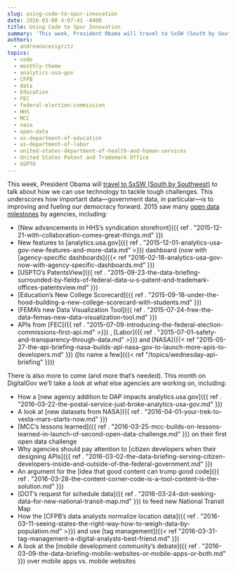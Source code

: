 ```yaml
---
slug: using-code-to-spur-innovation
date: 2016-03-08 4:07:41 -0400
title: Using Code to Spur Innovation
summary: 'This week, President Obama will travel to SxSW (South by Southwest) to talk about how we can use technology to tackle tough challenges. This underscores how important data&mdash;government data, in particular&mdash;is to improving and fueling our democracy forward. 2015 saw many open data milestones by agencies, including: New advancements in HHS’s syndication storefront New features'
authors:
  - andreanocesigritz
topics:
  - code
  - monthly-theme
  - analytics-usa-gov
  - CFPB
  - data
  - Education
  - FEC
  - federal-election-commission
  - HHS
  - MCC
  - nasa
  - open-data
  - us-department-of-education
  - us-department-of-labor
  - united-states-department-of-health-and-human-services
  - United States Patent and Trademark Office
  - USPTO
---
```


This week, President Obama will [travel to SxSW (South by Southwest)](https://www.whitehouse.gov/blog/2016/03/05/weekly-address-sxsw) to talk about how we can use technology to tackle tough challenges. This underscores how important data—government data, in particular—is to improving and fueling our democracy forward. 2015 saw many [open data milestones](https://www.whitehouse.gov/blog/2016/02/05/open-data-empowering-americans-make-data-driven-decisions) by agencies, including:

  * [New advancements in HHS’s syndication storefront]({{ ref . "2015-12-21-with-collaboration-comes-great-things.md" }})
  * New features to [analytics.usa.gov]({{ ref . "2015-12-01-analytics-usa-gov-new-features-and-more-data.md" >}}) dashboard (now with [agency-specific dashboards]({{< ref "2016-02-18-analytics-usa-gov-now-with-agency-specific-dashboards.md" }})
  * [USPTO’s PatentsView]({{ ref . "2015-09-23-the-data-briefing-surrounded-by-fields-of-federal-data-u-s-patent-and-trademark-offices-patentsview.md" }})
  * [Education’s New College Scorecard]({{ ref . "2015-09-18-under-the-hood-building-a-new-college-scorecard-with-students.md" }})
  * [FEMA’s new Data Visualization Tool]({{ ref . "2015-07-24-free-the-data-femas-new-data-visualization-tool.md" }})
  * APIs from [FEC]({{ ref . "2015-07-09-introducing-the-federal-election-commissions-first-api.md" >}}) , [Labor]({{ ref . "2015-07-01-safety-and-transparency-through-data.md" >}}) and [NASA]({{< ref "2015-05-27-the-api-briefing-nasa-builds-api-nasa-gov-to-launch-more-apis-to-developers.md" }}) ([to name a few]({{< ref "/topics/wednesday-api-briefing" }}))

There is also more to come (and more that’s needed). This month on DigitalGov we’ll take a look at what else agencies are working on, including:

  * How a [new agency addition to DAP impacts analytics.usa.gov]({{ ref . "2016-03-22-the-postal-service-just-broke-analytics-usa-gov.md" }})
  * A look at [new datasets from NASA]({{ ref . "2016-04-01-your-trek-to-vesta-mars-starts-now.md" }})
  * [MCC’s lessons learned]({{ ref . "2016-03-25-mcc-builds-on-lessons-learned-in-launch-of-second-open-data-challenge.md" }}) on their first open data challenge
  * Why agencies should pay attention to [citizen developers when their designing APIs]({{ ref . "2016-03-02-the-data-briefing-serving-citizen-developers-inside-and-outside-of-the-federal-government.md" }})
  * An argument for the [idea that good content can trump good code]({{ ref . "2016-03-28-the-content-corner-code-is-a-tool-content-is-the-solution.md" }})
  * [DOT&#8217;s request for schedule data]({{ ref . "2016-03-24-dot-seeking-data-for-new-national-transit-map.md" }}) to feed new National Transit Map
  * How the [CFPB’s data analysts normalize location data]({{ ref . "2016-03-11-seeing-states-the-right-way-how-to-weigh-data-by-population.md" >}}) and use [tag management]({{< ref "2016-03-31-tag-management-a-digital-analysts-best-friend.md" }})
  * A look at the [mobile development community&#8217;s debate]({{ ref . "2016-03-09-the-data-briefing-mobile-websites-or-mobile-apps-or-both.md" }}) over mobile apps vs. mobile websites